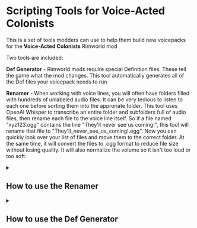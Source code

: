 # Scripting Tools for Voice-Acted Colonists

This is a set of tools modders can use to help them build new voicepacks for the <b>Voice-Acted Colonists</b> Rimworld mod

Two tools are included:


**Def Generator** - Rimworld mods require special Definition files. These tell the game what the mod changes. This tool automatically generates all of  the Def files your voicepack needs to run

**Renamer** - When working with voice lines, you will often have folders filled with hundreds of unlabeled audio files. It can be very tedious to listen to each one before sorting them into the approriate folder. This tool uses OpenAI Whisper to transcribe an entire folder and subfolders full of audio files, then rename each file to the voice line itself. So if a file named "xyz123.ogg" contains the line "They'll never see us coming!", this tool will rename that file to "They'll_never_see_us_coming!.ogg". Now you can quickly look over your list of files and move them to the correct folder. At the same time, it will convert the files to .ogg format to reduce file size without losing quality. It will also normalize the volume so it isn't too loud or too soft.

<details>
<summary><h2>How to use the Renamer</h2></summary>

1. Download a specific version of Whisper: https://github.com/Purfview/whisper-standalone-win. Be aware that this download is over 1GB compressed, and almost 4GB when unzipped

2. Extract the downloaded Faster-Whisper-XXL

3. Place the contents of the "RenameAudio" folder in the folder which contains Faster-Whisper-XXL.exe

4. Copy your voice line audio files into the RenameThese folder

5. Make sure you close any audio players or anything that might be using these files

6. Run "RenameAudio.bat"

This will rename and convert all audio files in the RenameThese folder and any subfolders within it

Audio files that are shorter than one or two seconds, as well as some files that only contain grunts but no actual words, will be renamed with a number (1.ogg, 2.ogg, etc)

If you have an Nvidia GPU, Whisper will use it to process your files very quickly. If you have an AMD GPU, your CPU will be used instead. With my CPU (i9 12900K), this will process about 70 voice lines per minute.
</details>

<details>
<summary><h2>How to use the Def Generator</h2></summary>

1. Your file structure MUST be the same as this voicepack.

2. Sounds/VAC/YourProjectName is the project folder. Name your project folder whatever you like.

3. Put your voices in the Male and Female folders

4. Put your sound files in Attack, Select, Move, Downed, and Death folders

5. Double click "GenerateDefs.bat". This automatically generates all of the SoundDefs and VoicePackDefs for your mod.

6. Make sure you delete the .bat and .ps1 files before uploading your voicepack to Steam

Here's how it works (and doesn't work):
-
It scans for all sound files in the Sounds/VAC/Project/Gender/Voice/Action folders. It adds appropriate defs for each of these into the SoundDef and VoicePackDef for that voice. If a folder exists that is empty, it does not add a def.

Currently only .ogg files are supported, only Male and Female genders are supported, and only Attack, Select, Move, Downed, and Death actions are supported. All of these can be expanded easily at a later date.

These scripts have been verified to work fine with this voicepack and with the DirtyBomb voicepack, but have not been tested with any other voicepack. As long as your file types and folder structure match, it should work fine. If you have any issues, you can bring it up on this repo, in discord, or you can fork this and modify to suit your needs.

